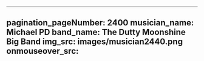 ------
pagination_pageNumber: 2400
musician_name: Michael PD
band_name: The Dutty Moonshine Big Band
img_src: images/musician2440.png
onmouseover_src: 
------